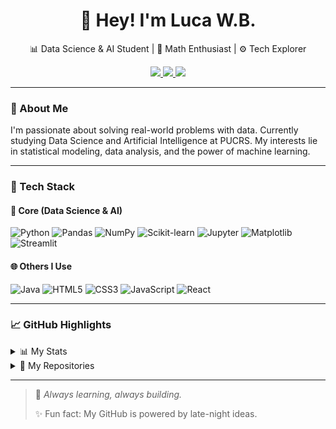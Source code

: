 
<div align="center">
  <h1>👋 Hey! I'm Luca W.B.</h1>
  <p>📊 Data Science & AI Student | 📐 Math Enthusiast | ⚙️ Tech Explorer</p>

  <a href="https://www.lucawb.com">
    <img src="https://img.shields.io/badge/Website-lucawb.com-0A66C2?style=for-the-badge&logo=google-chrome&logoColor=white" />
  </a>
  <a href="mailto:l.bohnenberger002@edu.pucrs.br">
    <img src="https://img.shields.io/badge/Email-l.bohnenberger002@edu.pucrs.br-D14836?style=for-the-badge&logo=gmail&logoColor=white" />
  </a>
  <a href="https://www.linkedin.com/in/luca-wolffenb%C3%BCttel-bohnenberger-786016318/">
    <img src="https://img.shields.io/badge/LinkedIn-Luca%20W.B.-0077B5?style=for-the-badge&logo=linkedin&logoColor=white" />
  </a>
</div>

---

### 🚀 About Me
I'm passionate about solving real-world problems with data. Currently studying Data Science and Artificial Intelligence at PUCRS. My interests lie in statistical modeling, data analysis, and the power of machine learning.

---

### 🧠 Tech Stack

#### 🔬 Core (Data Science & AI)
![Python](https://img.shields.io/badge/Python-3776AB?style=for-the-badge&logo=python&logoColor=white)
![Pandas](https://img.shields.io/badge/Pandas-150458?style=for-the-badge&logo=pandas&logoColor=white)
![NumPy](https://img.shields.io/badge/NumPy-013243?style=for-the-badge&logo=numpy&logoColor=white)
![Scikit-learn](https://img.shields.io/badge/Scikit--Learn-F7931E?style=for-the-badge&logo=scikit-learn&logoColor=white)
![Jupyter](https://img.shields.io/badge/Jupyter-F37626?style=for-the-badge&logo=jupyter&logoColor=white)
![Matplotlib](https://img.shields.io/badge/Matplotlib-11557C?style=for-the-badge&logo=matplotlib&logoColor=white)
![Streamlit](https://img.shields.io/badge/Streamlit-FF4B4B?style=for-the-badge&logo=streamlit&logoColor=white)

#### 🌐 Others I Use
![Java](https://img.shields.io/badge/Java-ED8B00?style=for-the-badge&logo=openjdk&logoColor=white)
![HTML5](https://img.shields.io/badge/HTML5-E34F26?style=for-the-badge&logo=html5&logoColor=white)
![CSS3](https://img.shields.io/badge/CSS3-1572B6?style=for-the-badge&logo=css3&logoColor=white)
![JavaScript](https://img.shields.io/badge/JavaScript-F7DF1E?style=for-the-badge&logo=javascript&logoColor=black)
![React](https://img.shields.io/badge/React-61DAFB?style=for-the-badge&logo=react&logoColor=black)

---

### 📈 GitHub Highlights


<details>
  <summary>📊 My Stats</summary>
  <div align="center">
    <img height="160em" src="https://github-readme-stats.vercel.app/api?username=LucaWBohnenberger&show_icons=true&theme=tokyonight" />
    <img height="160em" src="https://github-readme-stats.vercel.app/api/top-langs/?username=LucaWBohnenberger&layout=compact&theme=tokyonight" />
    <img height="160em" src="https://github-readme-streak-stats.herokuapp.com/?user=LucaWBohnenberger&theme=tokyonight"/>
  </div>
</details>

<details>
  <summary>📂 My Repositories</summary>
  
  - 🔗 [**Degrees of Separation**](https://github.com/LucaWBohnenberger/Degrees-of-separation) : Graph algorithms for connection discovery 
  - 📎 [**PageRank**](https://github.com/LucaWBohnenberger/PageRank): Ranking entities with Markov Chains
</details>

---

> 🧠 *Always learning, always building.*
>  
> ✨ Fun fact: My GitHub is powered by late-night ideas.
